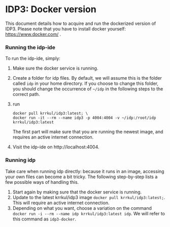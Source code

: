 # IDP3: Docker version

This document details how to acquire and run the dockerized version of IDP3. Please note that you have to install docker yourself: https://www.docker.com/ .

### Running the idp-ide

To run the idp-ide, simply:
1. Make sure the docker service is running.
2. Create a folder for idp files.
By default, we will assume this is the folder called `idp` in your home directory.
If you choose to change this folder, you should change the occurrence of `~/idp` in the following steps to the correct path.
3. run

    ```
    docker pull krrkul/idp3:latest; \
    docker run -it --rm --name idp3 -p 4004:4004 -v ~/idp:/root/idp krrkul/idp3:latest
    ```

    The first part will make sure that you are running the newest image, and requires an active internet connection.
4. Visit the idp-ide on http://localhost:4004.

### Running idp

Take care when running idp directly: because it runs in an image, accessing your own files can become a bit tricky.
The following step-by-step lists a few possible ways of handling this.

1. Start again by making sure that the docker service is running.
2. Update to the latest krrkul/idp3 image `docker pull krrkul/idp3:latest;`.
This will require an active internet connection.
3. Depending on what you want, choose a variation on the command `docker run -i --rm --name idp krrkul/idp3:latest idp`.
We will refer to this command as `idp3-docker`.
 
